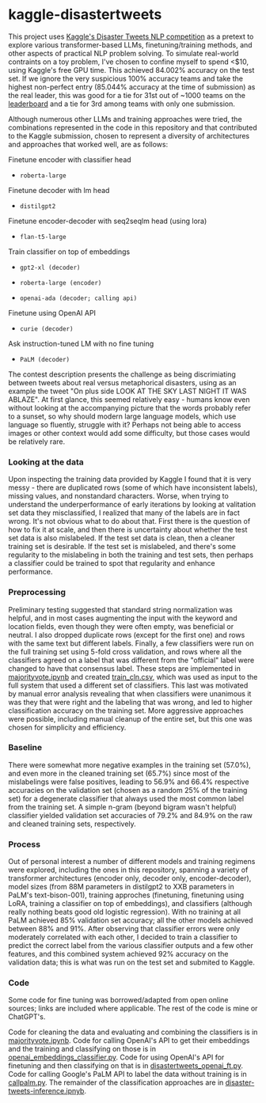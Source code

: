 # kaggle-disastertweets
This project uses [Kaggle's Disaster Tweets NLP competition](https://www.kaggle.com/competitions/nlp-getting-started/overview) as a pretext to explore various transformer-based LLMs, finetuning/training methods, and other aspects of practical NLP problem solving. To simulate real-world contraints on a toy problem, I've chosen to confine myself to spend <$10, using Kaggle's free GPU time. This achieved 84.002% accuracy on the test set. If we ignore the very suspicious 100% accuracy teams and take the highest non-perfect entry (85.044% accuracy at the time of submission) as the real leader, this was good for a tie for 31st out of ~1000 teams on the [leaderboard](https://www.kaggle.com/competitions/nlp-getting-started/leaderboard) and a tie for 3rd among teams with only one submission.

Although numerous other LLMs and training approaches were tried, the combinations represented in the code in this repository and that contributed to the Kaggle submission, chosen to represent a diversity of architectures and approaches that worked well, are as follows:

Finetune encoder with classifier head
*     roberta-large
Finetune decoder with lm head
*     distilgpt2
Finetune encoder-decoder with seq2seqlm head (using lora)
*     flan-t5-large
Train classifier on top of embeddings
*     gpt2-xl (decoder)
*     roberta-large (encoder)
*     openai-ada (decoder; calling api)
Finetune using OpenAI API
*     curie (decoder)
Ask instruction-tuned LM with no fine tuning
*     PaLM (decoder)


The contest description presents the challenge as being discrimiating between tweets about real versus metaphorical disasters, using as an example the tweet "On plus side LOOK AT THE SKY LAST NIGHT IT WAS ABLAZE". At first glance, this seemed relatively easy - humans know even without looking at the accompanying picture that the words probably refer to a sunset, so why should modern large language models, which use language so fluently, struggle with it? Perhaps not being able to access images or other context would add some difficulty, but those cases would be relatively rare.

### Looking at the data

Upon inspecting the training data provided by Kaggle I found that it is very messy - there are duplicated rows (some of which have inconsistent labels), missing values, and nonstandard characters. Worse, when trying to understand the underperformance of early iterations by looking at valitation set data they misclassified, I realized that many of the labels are in fact wrong. It's not obvious what to do about that. First there is the question of how to fix it at scale, and then there is uncertainty about whether the test set data is also mislabeled. If the test set data is clean, then a cleaner training set is desirable. If the test set is mislabeled, and there's some regularity to the mislabeling in both the training and test sets, then perhaps a classifier could be trained to spot that regularity and enhance performance.

### Preprocessing

Preliminary testing suggested that standard string normalization was helpful, and in most cases augmenting the input with the keyword and location fields, even though they were often empty, was beneficial or neutral. I also dropped duplicate rows (except for the first one) and rows with the same text but different labels. Finally, a few classifiers were run on the full training set using 5-fold cross validation, and rows where all the classifiers agreed on a label that was different from the "official" label were changed to have that consensus label. These steps are implemented in [majorityvote.ipynb](./majorityvote.ipynb) and created [train_cln.csv](./input/train_cln.csv), which was used as input to the full system that used a different set of classifiers. This last was motivated by manual error analysis revealing that when classifiers were unanimous it was they that were right and the labeling that was wrong, and led to higher classification accuracy on the training set. More aggressive approaches were possible, including manual cleanup of the entire set, but this one was chosen for simplicity and efficiency.

### Baseline

There were somewhat more negative examples in the training set (57.0%), and even more in the cleaned training set (65.7%) since most of the mislabelings were false positives, leading to 56.9% and 66.4% respective accuracies on the validation set (chosen as a random 25% of the training set) for a degenerate classifier that always used the most common label from the training set. A simple n-gram (beyond bigram wasn't helpful) classifier yielded validation set accuracies of 79.2% and 84.9% on the raw and cleaned training sets, respectively.

### Process

Out of personal interest a number of different models and training regimens were explored, including the ones in this repository, spanning a variety of transformer architectures (encoder only, decoder only, encoder-decoder), model sizes (from 88M parameters in distilgpt2 to XXB parameters in PaLM's text-bison-001), training approches (finetuning, finetuning using LoRA, training a classifier on top of embeddings), and classifiers (although really nothing beats good old logistic regression). With no training at all PaLM achieved 85% validation set accuracy; all the other models achieved between 88% and 91%. After observing that classifier errors were only moderately correlated with each other, I decided to train a classifier to predict the correct label from the various classifier outputs and a few other features, and this combined system achieved 92% accuracy on the validation data; this is what was run on the test set and submited to Kaggle.

### Code 
Some code for fine tuning was borrowed/adapted from open online sources; links are included where applicable. The rest of the code is mine or ChatGPT's.

Code for cleaning the data and evaluating and combining the classifiers is in [majorityvote.ipynb](./majorityvote.ipynb). Code for calling OpenAI's API to get their embeddings and the training and classifying on those is in [openai_embeddings_classifier.py](./openai_embeddings_classifier.py). Code for using OpenAI's API for finetuning and then classifying on that is in [disastertweets_openai_ft.py](./disastertweets_openai_ft.py). Code for calling Google's PaLM API to label the data without training is in [callpalm.py](./callpalm.py). The remainder of the classification approaches are in [disaster-tweets-inference.ipnyb](./disaster-tweets-inference.ipynb).
